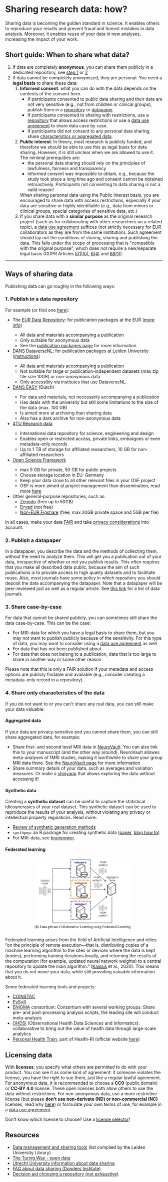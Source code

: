# Sharing research data: how?

Sharing data is becoming the golden standard in science. It enables others to reproduce your results and prevent fraud and honest mistakes in data analysis. Moreover, it enables reuse of your data in new analyses, increasing the impact of your work.

## Short guide: When to share what data?
<ol>
    <li>If data are completely <b>anonymous</b>, you can share them publicly in a dedicated repository, see <a href=#repository>step 1</a> or <a href=#datapaper>2</a></li>
    <li>If data cannot be completely anonymized, they are personal. You need a <b>legal basis</b> to share these data:
        <ol>
            <li><b>Informed consent</b>: what you can do with the data depends on the contents of the consent form. 
                <ul>
                    <li>If participants consented to public data sharing and their data are not very sensitive (e.g., not from children or clinical groups), publish them in a <a href=#repository>repository</a> or <a href=#datapaper>datapaper</a>.</li>
                    <li>If participants consented to sharing with restrictions, use a <a href=#repository>repository</a> that allows access restrictions or use a <a href=#casebycase>data use agreement</a> to share data case by case.</li>
                    <li>If participants did not consent to any personal data sharing, share <a href=#characteristics>characteristics or aggregated data</a>.</li>
                </ul></li>
            <li><b>Public interest</b>: In theory, most research is publicly funded, and therefore we should be able to use this as legal basis for data sharing. However, it is still unclear when we are allowed to use it. The minimal prerequities are:
                <ul>
                    <li>the personal data sharing should rely on the principles of lawfulness, fairness and transparency</li>
                    <li>informed consent was impossible to obtain, e.g., because the study took place a long time ago and consent cannot be obtained retroactively. Participants not consenting to data sharing is not a valid reason!</li>
                </ul>
            When sharing personal data using the Public interest basis, you are encouraged to share data with access restrictions, especially if your data are sensitive or highly identifiable (e.g., data from minors or clinical groups, special categories of sensitive data, etc.)</li>
            <li>If you share data with a <b>similar purpose</b> as the original research project (such as for collaborating with other researchers on a related topic), a <a href=#casebycase>data use agreement</a> suffices (not strictly necessary for EUR collaborators as they are from the same institution). Such agreement should lay out the conditions of storing, sharing and publishing the data. This falls under the scope of processing that is "compatible with the original purpose", which does not require a new/separate legal basis (GDPR Articles <a href="https://gdpr.eu/article-5-how-to-process-personal-data/" target="_blank">5(1)(b)</a>, <a href="https://gdpr.eu/article-6-how-to-process-personal-data-legally/" target="_blank">6(4)</a> and <a href="https://gdpr.eu/article-89-processing-for-archiving-purposes-scientific-or-historical-research-purposes-or-statistical-purposes/" target="_blank">89(1)</a>).</li>
        </ol>
    </li>
</ol>

----
## Ways of sharing data
Publishing data can go roughly in the following ways:

<h3 id="repository"> 1. Publish in a data repository</h3>

For example (or find one [here](https://www.re3data.org/)):

<ul>
    <li>The <a href="https://datarepository.eur.nl/" target="_blank">EUR Data Repository</a>: for publication packages at the EUR (<a href="https://www.eur.nl/en/library/research-support/research-data-management-rdm/tooling/eur-data-repository" target="_blank">more info</a>)</li>
    <ul>
        <li>All data and materials accompanying a publication</li>
        <li>Only suitable for anonymous data</li>
        <li>See the <a href="pub-packages.html" target="_blank">publication packages page</a> for more information.</li>
    </ul>
<li><a href="https://dataverse.nl" target="_blank">DANS DataverseNL</a>: for publication packages at Leiden University (<a href="https://www.organisatiegids.universiteitleiden.nl/binaries/content/assets/sociale-wetenschappen/psychologie/organisatiegids/instruction-for-archiving-publication-packages.pdf" target="_blank">instructions</a>)</li>
<ul>
    <li>All data and materials accompanying a publication</li>
    <li>Not suitable for large or publication-independent datasets (max zip file size 10GB) or non-anonymous data</li>
    <li>Only accessibly via institutes that use DataverseNL</li>
</ul>
<li><a href="https://easy.dans.knaw.nl/ui/home" target="_blank">DANS EASY</a> (Dutch)</li>
<ul>
    <li>For data and materials, not necessarily accompanying a publication</li>
    <li>Has deals with the university but still some limitations to the size of the data (max. 100 GB)</li>
    <li>Is aimed more at archiving than sharing data</li>
    <li>Also has a dark archive for non-anonymous data</li>
</ul>
<li><a href="https://data.4tu.nl/portal" target="_blank">4TU Research data</a></li>
<ul>
    <li>International data repository for science, engineering and design</li>
    <li>Enables open or restricted access, private links, embargoes or even metadata-only records</li>
    <li>Up to 1 TB of storage for affiliated researchers, 10 GB for non-affiliated researchers</li>
</ul>
<li><a href="https://osf.io/" target="_blank">Open Science Framework</a></li>
<ul>
    <li>max 5 GB for private, 50 GB for public projects</li>
    <li>Choose storage location in EU: Germany</li>
    <li>Keep your data close to all other relevant files in your OSF project</li>
    <li>OSF is more aimed at project management than dissemination, read more <a href="osf.md" target="_blank">here</a></li>
</ul>
<li>Other general-purpose repositories, such as:
    <ul>
        <li><a href="https://zenodo.org/" target="_blank">Zenodo</a> (free up to 50GB)</li>
        <li><a href="https://datadryad.org/" target="_blank">Dryad</a> (not free)</li>
        <li><a href="https://figshare.com/" target="_blank">Non-EUR Figshare</a> (free, max 20GB private space and 5GB per file)</li>
    </ul></li>
</ul>

In all cases, make your data [FAIR](../data-management/FAIR.md) and take [privacy considerations](gdpr.md) into account.


<h3 id="datapaper"> 2. Publish a datapaper</h3>

In a datapaper, you describe the data and the methods of collecting them, without the need to analyze them. This will get you a publication out of your data, irrespective of whether or not you publish results. This often requires that you make all described data public, because the aim of such publications is to provide access to high quality datasets and to facilitate reuse. Also, most journals have some policy in which repository you should deposit the data accompanying the datapaper. Note that a datapaper will be peer-reviewed just as well as a regular article. See <a href="https://pitt.libguides.com/findingdata/datajournals" target="_blank">this link</a> for a list of data journals.


<h3 id="casebycase">3. Share case-by-case</h3>

For data that cannot be shared publicly, you can sometimes still share the data case-by-case. This can be the case:

- For MRI-data for which you have a legal basis to share them, but you may not want to publish publicly because of the sensitivity. For this type of data, you may want to consider using a [data use agreement](dsa-template.md) as well
- For data that has not been published about
- For data that does not belong to a publication, data that is too large to share in another way or some other reason

Please note that this is only a FAIR solution if your metadata and access options are publicly findable and available (e.g., consider creating a metadata-only record in a repository).

<h3 id="characteristics"> 4. Share only characteristics of the data</h3>

If you do not want to or you can't share any real data, you can still make your data valuable:

<h4>Aggregated data</h4>
If your data are privacy-sensitive and you cannot share them, you can still share aggregated data, for example:
<ul>
    <li id="neurovault">Share first- and second level MRI data in <a href="https://neurovault.org/" target="_blank">NeuroVault</a>. You can also link this to your manuscript (and the other way around). NeuroVault allowes meta-analyses of fMRI studies, making it worthwhile to share your group MRI data there. See the <a href="neurovault.md" target="_blank">NeuroVault page</a> for more information</li>
    <li>Share summary details of your data, such as averages and variation measures. Or make a <a href="https://shiny.rstudio.com/" target="_blank">shinyapp</a> that allows exploring the data without accessing it!
</ul>

<h4>Synthetic data</h4>

Creating a **synthetic dataset** can be useful to capture the statistical idiosyncrasies of your real dataset. This synthetic dataset can be used to reproduce the results of your analysis, without violating any privacy or intellectual property regulations. Read more:

- [Review of synthetic generation methods](https://www.ijstr.org/final-print/mar2017/A-Review-Of-Synthetic-Data-Generation-Methods-For-Privacy-Preserving-Data-Publishing.pdf)
- `synthpop`: an R package for creating synthetic data ([paper](http://dx.doi.org/10.18637/jss.v074.i11), [blog how to](https://www.dsquintana.blog/creating-and-synthetic-version-of-a-real-dataset/))
- For MRI-data, see [brainpower](https://brainpower.readthedocs.io/en/latest/simulations.html).

<h4>Federated learning</h4>

<p style="text-align:center;"><img src="../img/Sheller_etal_2020_federatedlearning.JPG" alt="Federated learning explained. Source: Sheller et al., 2020" style="zoom: 60%"></p>

Federated learning arises from the field of Artificial Intelligence and relies “on the principle of remote execution—that is, distributing copies of a machine learning algorithm to the sites or devices where the data is kept (nodes), performing training iterations locally, and returning the results of the computation (for example, updated neural network weights) to a central repository to update the main algorithm.” ([Kaissis](https://doi.org/10.1038/s42256-020-0186-1) et al., 2020). This means that you do not move your data, while still providing valuable information about it. 

Some federated learning tools and projects:

- [COINSTAC](https://github.com/trendscenter/coinstac)
- [PySyft](https://github.com/OpenMined/PySyft)
- [ENIGMA](http://enigma.ini.usc.edu/) consortium: Consortium with several working groups. Share pre- and post-processing analysis scripts, the leading site will conduct meta-analysis
- [OHDSI](https://ohdsi.org/) (Observational Health Data Sciences and Informatics): collaborative to bring out the value of health data through large-scale analytics
- [Personal Health Train](https://www.dtls.nl/fair-data/personal-health-train/), part of Health-RI (official website [here](https://pht.health-ri.nl/))

## Licensing data

With **licenses**, you specify what others are permitted to do with your product. You can see it as some kind of agreement: if someone violates the license, you have the right to sue them, just like a regular lawful agreement. For anonymous data, it is recommended to choose a **CC0** (public domain) or **CC-BY 4.0** license. These open licenses both allow others to use the data without restrictions. For non-anonymous data, use a more restrictive license (but please **don't use non-derivate (ND) or non-commercial (NC)** licenses, read why [here](https://www.openaire.eu/how-do-i-license-my-research-data-how-to-apply)) or formulate your own terms of use, for example in a [data use agreement](dsa-template.md). 

Don't know which license to choose? Use a [license selector](https://ufal.github.io/public-license-selector/)!


## Resources

- [Data management and sharing tools](https://digitalscholarship.nl/rds/faculty/faculty-of-social-and-behavioural-sciences/) (list compiled by the Leiden University Library)
- [The Turing Way - open data](https://the-turing-way.netlify.com/open_research/01/opendata.html)
- [Utrecht University information about data sharing](https://www.uu.nl/en/research/research-data-management/guides/publishing-and-sharing-data)
- [FAQ about data sharing (Donders Institute)](https://data.donders.ru.nl/doc/help/faq/publish-data.html?0#faq-dsc-prepare)
- [Decision aid choosing a repository (not exhaustive)](https://www.uu.nl/en/research/research-data-management/tools-services/tools-for-storing-and-managing-data/decision-aid-data-repositories)
